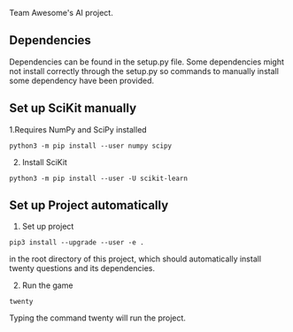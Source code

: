 Team Awesome's AI project.

Dependencies
-------------------
Dependencies can be found in the setup.py file. 
Some dependencies might not install correctly through
the setup.py so commands to manually install some dependency
have been provided.

Set up SciKit manually
----------------------
1.Requires NumPy and SciPy installed
```
python3 -m pip install --user numpy scipy
```
2. Install SciKit
```
python3 -m pip install --user -U scikit-learn
```

Set up Project automatically
---------------------------
1. Set up project 
```
pip3 install --upgrade --user -e .
```
in the root directory of this project, which should
automatically install twenty questions and its dependencies.

2. Run the game
```
twenty
```
Typing the command twenty will run the project.
